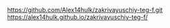 https://github.com/Alex14hulk/zakrivayuschiy-teg-f.git
https://alex14hulk.github.io/zakrivayuschiy-teg-f/
